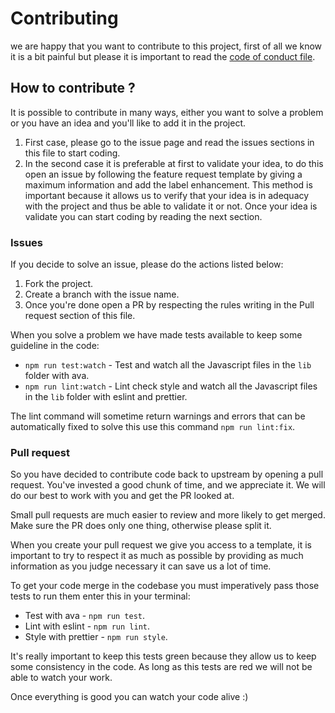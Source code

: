 # Contributing
we are happy that you want to contribute to this project, first of all we know it is a bit painful but please it is important to read the [code of conduct file](https://github.com/luctst/argv-user-input/blob/master/.github/CODE_OF_CONDUCT.md).

## How to contribute ?
It is possible to contribute in many ways, either you want to solve a problem or you have an idea and you'll like to add it in the project.

1. First case, please go to the issue page and read the issues sections in this file to start coding.
2. In the second case it is preferable at first to validate your idea, to do this open an issue by following the feature request template by giving a maximum information and add the label enhancement.
This method is important because it allows us to verify that your idea is in adequacy with the project and thus be able to validate it or not. Once your idea is validate you can start coding by reading the next section.

### Issues
If you decide to solve an issue, please do the actions listed below:

1. Fork the project.
2. Create a branch with the issue name.
3. Once you're done open a PR by respecting the rules writing in the Pull request section of this file.

When you solve a problem we have made tests available to keep some guideline in the code:

* `npm run test:watch` - Test and watch all the Javascript files in the `lib` folder with ava.
* `npm run lint:watch` - Lint check style and watch all the Javascript files in the `lib` folder with eslint and prettier.

The lint command will sometime return warnings and errors that can be automatically fixed to solve this use this command `npm run lint:fix`.

### Pull request
So you have decided to contribute code back to upstream by opening a pull request. You've invested a good chunk of time, and we appreciate it. We will do our best to work with you and get the PR looked at.

Small pull requests are much easier to review and more likely to get merged. Make sure the PR does only one thing, otherwise please split it.

When you create your pull request we give you access to a template, it is important to try to respect it as much as possible by providing as much information as you judge necessary it can save us a lot of time.

To get your code merge in the codebase you must
imperatively pass those tests to run them enter this in your terminal:

* Test with ava - `npm run test`.
* Lint with eslint - `npm run lint`.
* Style with prettier - `npm run style`.

It's really important to keep this tests green because
they allow us to keep some consistency in the code. As long as this tests are red we will not be able to watch your work.

Once everything is good you can watch your code
alive :)
